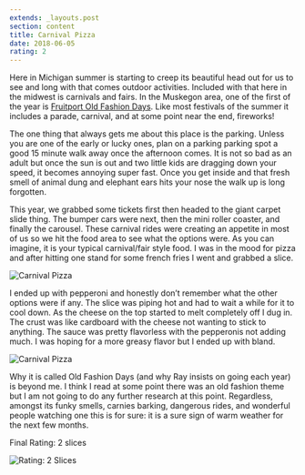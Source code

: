 ```yaml
---
extends: _layouts.post
section: content
title: Carnival Pizza
date: 2018-06-05
rating: 2
---
```


Here in Michigan summer is starting to creep its beautiful head out for us to see and long with that comes outdoor activities. Included with that here in the midwest is carnivals and fairs. In the Muskegon area, one of the first of the year is [Fruitport Old Fashion Days](https://visitmuskegon.org/event/fruitport-old-fashioned-days-3/). Like most festivals of the summer it includes a parade, carnival, and at some point near the end, fireworks!

The one thing that always gets me about this place is the parking. Unless you are one of the early or lucky ones, plan on a parking parking spot a good 15 minute walk away once the afternoon comes. It is not so bad as an adult but once the sun is out and two little kids are dragging down your speed, it becomes annoying super fast. Once you get inside and that fresh smell of animal dung and elephant ears hits your nose the walk up is long forgotten.

This year, we grabbed some tickets first then headed to the giant carpet slide thing. The bumper cars were next, then the mini roller coaster, and finally the carousel. These carnival rides were creating an appetite in most of us so we hit the food area to see what the options were. As you can imagine, it is your typical carnival/fair style food. I was in the mood for pizza and after hitting one stand for some french fries I went and grabbed a slice.

![Carnival Pizza](https://64.media.tumblr.com/8db1f40cc66f0386c4663460f808e63e/7ab1b645b24ff1fa-a7/s540x810/29df018d24707aee3befd3c957383b05f9ea99be.jpg)

I ended up with pepperoni and honestly don’t remember what the other options were if any. The slice was piping hot and had to wait a while for it to cool down. As the cheese on the top started to melt completely off I dug in. The crust was like cardboard with the cheese not wanting to stick to anything. The sauce was pretty flavorless with the pepperonis not adding much. I was hoping for a more greasy flavor but I ended up with bland.

![Carnival Pizza](https://64.media.tumblr.com/9209b8866a70c7f01dadc85c6efa86cc/7ab1b645b24ff1fa-d3/s540x810/f7a0c1fdbd335737295971a2b0f963d8f9406e20.jpg)

Why it is called Old Fashion Days (and why Ray insists on going each year) is beyond me. I think I read at some point there was an old fashion theme but I am not going to do any further research at this point. Regardless, amongst its funky smells, carnies barking, dangerous rides, and wonderful people watching one this is for sure: it is a sure sign of warm weather for the next few months.

Final Rating: 2 slices

![Rating: 2 Slices](/assets/img/pizza2_sm.jpg)